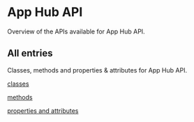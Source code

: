 [
This is a templated file. Adding content to this file may result in it being
reverted. Instead, if you want to place additional content, create an
"overview_content.md" file in `docs/` directory. The Sphinx tool will
pick up on the content and merge the content.
]: #

# App Hub API

Overview of the APIs available for App Hub API.

## All entries

Classes, methods and properties & attributes for
App Hub API.

[classes](https://cloud.google.com/python/docs/reference/apphub/latest/summary_class.html)

[methods](https://cloud.google.com/python/docs/reference/apphub/latest/summary_method.html)

[properties and
attributes](https://cloud.google.com/python/docs/reference/apphub/latest/summary_property.html)

